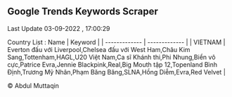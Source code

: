 

## Google Trends Keywords Scraper 
 
Last Update 03-09-2022 , 17:00:29

Country List :
 Name  | Keyword |
| ------------- | ------------- |
| VIETNAM | Everton đấu với Liverpool,Chelsea đấu với West Ham,Châu Kim Sang,Tottenham,HAGL,U20 Việt Nam,Ca sĩ Khánh thi,Phi Nhung,Biển vô cực,Patrice Evra,Jennie Blackpink,Real,Big Mouth tập 12,Topenland Bình Định,Trương Mỹ Nhân,Phạm Băng Băng,SLNA,Hồng Diễm,Evra,Red Velvet |



© Abdul Muttaqin 
